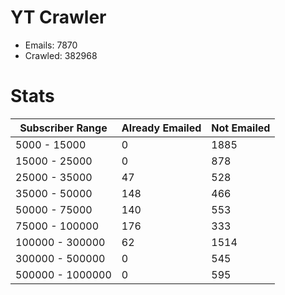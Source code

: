 # YT Crawler
- Emails: 7870
- Crawled: 382968

# Stats
| Subscriber Range  | Already Emailed | Not Emailed |
|-------|-------|-------|
| 5000 - 15000 | 0 | 1885 |
| 15000 - 25000 | 0 | 878 |
| 25000 - 35000 | 47 | 528 |
| 35000 - 50000 | 148 | 466 |
| 50000 - 75000 | 140 | 553 |
| 75000 - 100000 | 176 | 333 |
| 100000 - 300000 | 62 | 1514 |
| 300000 - 500000 | 0 | 545 |
| 500000 - 1000000 | 0 | 595 |
